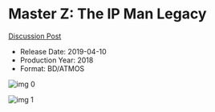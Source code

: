 # Master Z: The IP Man Legacy

[Discussion Post](https://www.avsforum.com/threads/bass-eq-for-filtered-movies.2995212/post-57756390)

* Release Date: 2019-04-10
* Production Year: 2018
* Format: BD/ATMOS

![img 0](https://i.imgur.com/DpENSPr.jpg)

![img 1](https://i.imgur.com/uGgc6KI.jpg)

